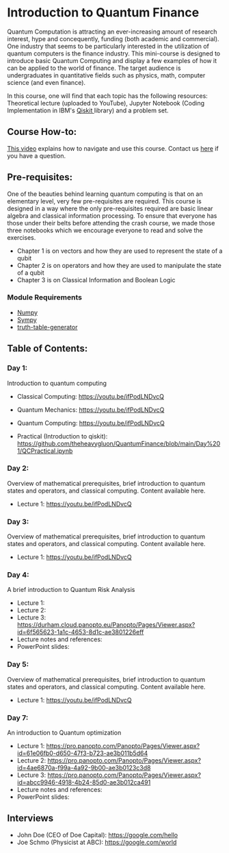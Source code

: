 # Introduction to Quantum Finance

Quantum Computation is attracting an ever-increasing amount of research interest, hype and concequently, funding (both academic and commercial). One industry that seems to be particularly interested in the utilization of quantum computers is the finance industry. This mini-course is designed to introduce basic Quantum Computing and display a few examples of how it can be applied to the world of finance. The target audience is undergraduates in quantitative fields such as physics, math, computer science (and even finance).

In this course, one will find that each topic has the following resources: Theoretical lecture (uploaded to YouTube), Jupyter Notebook (Coding Implementation in IBM's <a href=https://qiskit.org>Qiskit </a> library) and a problem set.

## Course How-to:

<a href="https://google.com"> This video</a> explains how to navigate and use this course. Contact us <a href="https://email.com">here</a> if you have a question.


## Pre-requisites:

One of the beauties behind learning quantum computing is that on an elementary level, very few pre-requisites are required. This course is designed in a way where the only pre-requisites required are basic linear algebra and classical information processing. To ensure that everyone has those under their belts before attending the crash course, we made those three notebooks which we encourage everyone to read and solve the exercises.

 - Chapter 1 is on vectors and how they are used to represent the state of a qubit
 - Chapter 2 is on operators and how they are used to manipulate the state of a qubit
 - Chapter 3 is on Classical Information and Boolean Logic


 ### Module Requirements
 
 - [Numpy](https://numpy.org)
 - [Sympy](https://www.sympy.org/en/index.html)
 - [truth-table-generator](https://pypi.org/project/truth-table-generator/)

 ## Table of Contents:

### Day 1: 
Introduction to quantum computing

 - Classical Computing: https://youtu.be/ifPodLNDvcQ
 - Quantum Mechanics: https://youtu.be/ifPodLNDvcQ
 - Quantum Computing: https://youtu.be/ifPodLNDvcQ

 - Practical (Introduction to qiskit): https://github.com/theheavygluon/QuantumFinance/blob/main/Day%201/QCPractical.ipynb

### Day 2: 
Overview of mathematical prerequisites, brief introduction to quantum states and operators, and classical computing. Content available here.

 - Lecture 1: https://youtu.be/ifPodLNDvcQ

### Day 3: 
Overview of mathematical prerequisites, brief introduction to quantum states and operators, and classical computing. Content available here.

 - Lecture 1: https://youtu.be/ifPodLNDvcQ

### Day 4: 
A brief introduction to Quantum Risk Analysis

 - Lecture 1: 
 - Lecture 2:
 - Lecture 3: https://durham.cloud.panopto.eu/Panopto/Pages/Viewer.aspx?id=6f565623-1a1c-4653-8d1c-ae3801226eff
 - Lecture notes and references:
 - PowerPoint slides:
 

### Day 5: 
Overview of mathematical prerequisites, brief introduction to quantum states and operators, and classical computing. Content available here.

 - Lecture 1: https://youtu.be/ifPodLNDvcQ


### Day 7: 
An introduction to Quantum optimization

 - Lecture 1: https://pro.panopto.com/Panopto/Pages/Viewer.aspx?id=61e06fb0-d650-47f3-b723-ae3b011b5d64
 - Lecture 2: https://pro.panopto.com/Panopto/Pages/Viewer.aspx?id=4ae6870a-f99a-4a92-9b00-ae3b0123c3d8
 - Lecture 3: https://pro.panopto.com/Panopto/Pages/Viewer.aspx?id=abcc9946-4918-4b24-85d0-ae3b012ca491
 - Lecture notes and references:
 - PowerPoint slides:


## Interviews

 - John Doe (CEO of Doe Capital): https://google.com/hello
 - Joe Schmo (Physicist at ABC): https://google.com/world
 



